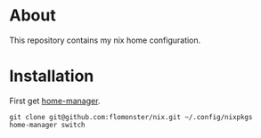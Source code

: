 # About

This repository contains my nix home configuration.

# Installation

First get [home-manager](https://github.com/nix-community/home-manager).

```
git clone git@github.com:flomonster/nix.git ~/.config/nixpkgs
home-manager switch
```
